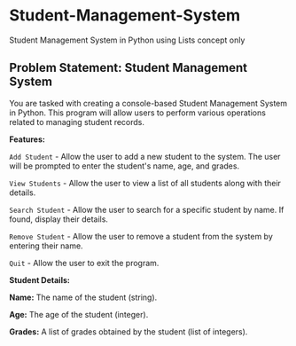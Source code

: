 # Student-Management-System
Student Management System in Python using Lists concept only

## Problem Statement: Student Management System
You are tasked with creating a console-based Student Management System in Python. 
This program will allow users to perform various operations related to managing student records.

**Features:**

`Add Student` - Allow the user to add a new student to the system. The user will be prompted to enter the student's name, age, and grades.

`View Students` - Allow the user to view a list of all students along with their details.

`Search Student` - Allow the user to search for a specific student by name. If found, display their details.

`Remove Student` - Allow the user to remove a student from the system by entering their name.

`Quit` - Allow the user to exit the program.


**Student Details:**

**Name:** The name of the student (string).

**Age:** The age of the student (integer).

**Grades:** A list of grades obtained by the student (list of integers).
